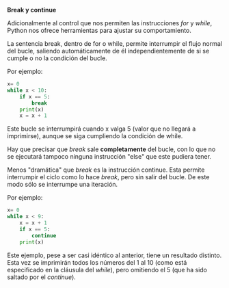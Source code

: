 **Break y continue**

Adicionalmente al control que nos permiten las instrucciones *for* y *while*, Python nos ofrece herramientas para ajustar su comportamiento.

La sentencia break, dentro de for o while, permite interrumpir el flujo normal del bucle, saliendo automáticamente de él independientemente de si se cumple o no la condición del bucle.

Por ejemplo:
```python
x= 0
while x < 10:
    if x == 5:
        break
    print(x)
    x = x + 1
```

Este bucle se interrumpirá cuando x valga 5 (valor que no llegará a imprimirse), aunque se siga cumpliendo la condición de while.

Hay que precisar que *break* sale **completamente** del bucle, con lo que no se ejecutará tampoco ninguna instrucción "else" que este pudiera tener.

Menos "dramática" que *break* es la instrucción continue. Esta permite interrumpir el ciclo como lo hace *break*, pero sin salir del bucle. De este modo sólo se interrumpe una iteración.

Por ejemplo:
```python
x= 0
while x < 9:
    x = x + 1
    if x == 5:
        continue
    print(x)
```

Este ejemplo, pese a ser casi idéntico al anterior, tiene un resultado distinto. Esta vez se imprimirán todos los números del 1 al 10 (como está especificado en la cláusula del *while*), pero 
omitiendo el 5 (que ha sido saltado por el *continue*).
